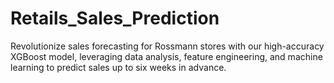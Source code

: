 # Retails_Sales_Prediction
Revolutionize sales forecasting for Rossmann stores with our high-accuracy XGBoost model, leveraging data analysis, feature engineering, and machine learning to predict sales up to six weeks in advance.
